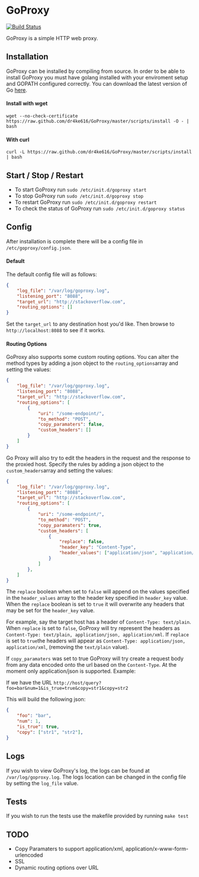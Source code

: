 
# GoProxy

[![Build Status](https://travis-ci.org/dr4ke616/GoProxy.svg?branch=master)](https://travis-ci.org/dr4ke616/GoProxy)

GoProxy is a simple HTTP web proxy.

## Installation
GoProxy can be installed by compiling from source. In order to be able to install GoProxy you must have golang installed with your enviroment setup and GOPATH configured correctly. You can download the latest version of Go [here](https://golang.org/doc/install).

#### Install with wget
```
wget --no-check-certificate https://raw.github.com/dr4ke616/GoProxy/master/scripts/install -O - | bash
```

#### With curl
```
curl -L https://raw.github.com/dr4ke616/GoProxy/master/scripts/install | bash
```

## Start / Stop / Restart
- To start GoProxy run `sudo /etc/init.d/goproxy start`
- To stop GoProxy run `sudo /etc/init.d/goproxy stop`
- To restart GoProxy run `sudo /etc/init.d/goproxy restart`
- To check the status of GoProxy run `sudo /etc/init.d/goproxy status`

## Config
After installation is complete there will be a config file in `/etc/goproxy/config.json`.

#### Default
The default config file will as follows:

```json
{
    "log_file": "/var/log/goproxy.log",
    "listening_port": "8088",
    "target_url": "http://stackoverflow.com",
    "routing_options": []
}
```
Set the `target_url` to any destination host you'd like. Then browse to `http://localhost:8088` to see if it works.

#### Routing Options
GoProxy also supports some custom routing options. You can alter the method types by adding a json object to the `routing_options`array and setting the values:

```json
{
    "log_file": "/var/log/goproxy.log",
    "listening_port": "8088",
    "target_url": "http://stackoverflow.com",
    "routing_options": [
        {
            "uri": "/some-endpoint/",
            "to_method": "POST",
            "copy_paramaters": false,
            "custom_headers": []
        }
    ]
}
```

Go Proxy will also try to edit the headers in the request and the response to the proxied host. Specify the rules by adding a json object to the `custom_headers`array and setting the values:

```json
{
    "log_file": "/var/log/goproxy.log",
    "listening_port": "8088",
    "target_url": "http://stackoverflow.com",
    "routing_options": [
        {
            "uri": "/some-endpoint/",
            "to_method": "POST",
            "copy_paramaters": true,
            "custom_headers": [
                {
                    "replace": false,
                    "header_key": "Content-Type",
                    "header_values": ["application/json", "application/xml"]
                }
            ]
        },
    ]
}
```

The `replace` boolean when set to `false` will append on the values specified in the `header_values` array to the header key specified in `header_key` value. When the `replace` boolean is set to `true` it will overwrite any headers that may be set for the `header_key` value.

For example, say the target host has a header of `Content-Type: text/plain`. When `replace` is set to `false`, GoProxy will try represent the headers as `Content-Type: text/plain, application/json, application/xml`. If `replace` is set to `true`the headers will appear as `Content-Type: application/json, application/xml`, (removing the `text/plain` value).

If `copy_paramaters` was set to true GoProxy will try create a request body from any data encoded onto the url based on the `Content-Type`. At the moment only application/json is supported. Example:

If we have the URL `http://host/query?foo=bar&num=1&is_true=true&copy=str1&copy=str2`

This will build the following json:
```json
{
    "foo": "bar",
    "num": 1,
    "is_true": true,
    "copy": ["str1", "str2"],
}
```

## Logs
If you wish to view GoProxy's log, the logs can be found at `/var/log/goproxy.log`. The logs location can be changed in the config file by setting the `log_file` value.

## Tests
If you wish to run the tests use the makefile provided by running `make test`

## TODO
- Copy Paramaters to support application/xml, application/x-www-form-urlencoded
- SSL
- Dynamic routing options over URL
